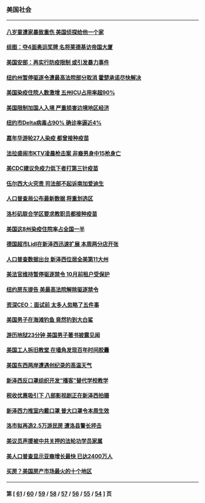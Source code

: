 ### 美国社会
---
#### [八岁童遭家暴致重伤 美国侦探给他一个家](../../pages/ncid1078160/n13161989.md) 
#### [组图：夺4面奥运奖牌 名将莱德基访帝国大厦](../../pages/ncid1078160/n13161804.md) 
#### [美国安部：再实行防疫限制 或引发暴力事件](../../pages/ncid1078160/n13161657.md) 
#### [纽约州暂停驱逐令遭最高法院部分取消 霍楚承诺尽快解决](../../pages/ncid1078160/n13161693.md) 
#### [美国染疫住院人数激增 五州ICU占用率超90%](../../pages/ncid1078160/n13161668.md) 
#### [美国限制加国人入境 严重损害边境地区经济](../../pages/ncid1078160/n13161385.md) 
#### [纽约市Delta病毒占90% 确诊率逼近4%](../../pages/ncid1078160/n13161670.md) 
#### [嘉年华游轮27人染疫 都曾接种疫苗](../../pages/ncid1078160/n13161672.md) 
#### [法拉盛闹市KTV凌晨枪击案 非裔男身中15枪身亡](../../pages/ncid1078160/n13161674.md) 
#### [美CDC建议免疫力低下者打第三针疫苗](../../pages/ncid1078160/n13161575.md) 
#### [伍尔西大火究责 司法部不起诉南加爱迪生](../../pages/ncid1078160/n13161543.md) 
#### [人口普查局公布最新数据 将重划选区](../../pages/ncid1078160/n13161500.md) 
#### [洛杉矶联合学区要求教职员都接种疫苗](../../pages/ncid1078160/n13161354.md) 
#### [美国这8州染疫住院率占全国一半](../../pages/ncid1078160/n13161016.md) 
#### [德国超市Lidl在新泽西迅速扩展 本周两分店开张](../../pages/ncid1078160/n13161047.md) 
#### [人口普查数据出台 新泽西位居全美第11大州](../../pages/ncid1078160/n13161035.md) 
#### [美法官维持暂停驱逐禁令 10月前租户受保护](../../pages/ncid1078160/n13160994.md) 
#### [纽约房东提告 美最高法院解除驱逐禁令](../../pages/ncid1078160/n13160771.md) 
#### [资深CEO：面试前 太多人忽略了五件事](../../pages/ncid1078160/n13154970.md) 
#### [美国男子在海滩钓鱼 竟然钓到大白鲨](../../pages/ncid1078160/n13159862.md) 
#### [游历地狱23分钟 美国男子著书披露见闻](../../pages/ncid1078160/n13159580.md) 
#### [美国工人拆旧教堂 在墙角发现百年时间胶囊](../../pages/ncid1078160/n13159276.md) 
#### [美国东西两岸遭遇创纪录的高温天气](../../pages/ncid1078160/n13158651.md) 
#### [新泽西反口罩组织开发“播客”替代学校教学](../../pages/ncid1078160/n13159018.md) 
#### [税收优惠吸引下 八部影视剧正在新泽西拍摄](../../pages/ncid1078160/n13158974.md) 
#### [新泽西力推室内戴口罩 普大口罩令本周生效](../../pages/ncid1078160/n13158891.md) 
#### [洛市拟再造2.5万游民房 遭洛县警长抨击](../../pages/ncid1078160/n13158931.md) 
#### [美议员声援被中共关押的法轮功学员家属](../../pages/ncid1078160/n13158310.md) 
#### [美人口普查显示亚裔增长最快 已达2400万人](../../pages/ncid1078160/n13158341.md) 
#### [买房？美国房产市场最火的十个地区](../../pages/ncid1078160/n13158165.md) 

---
#### 第 [ [61](./61.md) / [60](./60.md) / [59](./59.md) / [58](./58.md) / [57](./57.md) / [56](./56.md) / [55](./55.md) / [54](./54.md) ] 页
